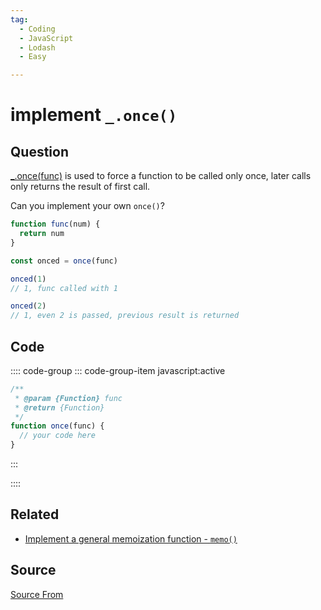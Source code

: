 ```yaml
---
tag:
  - Coding
  - JavaScript
  - Lodash
  - Easy

---
```

  
# implement `_.once()`

## Question
[\_.once(func)](https://lodash.com/docs/4.17.15#once) is used to force a function to be called only once, later calls only returns the result of first call.

Can you implement your own `once()`?

```js
function func(num) {
  return num
}

const onced = once(func)

onced(1) 
// 1, func called with 1

onced(2)
// 1, even 2 is passed, previous result is returned 
```

## Code
:::: code-group
::: code-group-item javascript:active
```javascript
/**
 * @param {Function} func
 * @return {Function}
 */
function once(func) {
  // your code here
}
```
:::
    
::::


## Related

+ [Implement a general memoization function - `memo()`](./implement-general-memoization-function)
##  Source
[Source From](https://bigfrontend.dev/problem/implement-once)

  